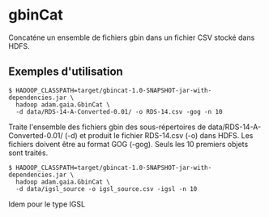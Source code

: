 gbinCat
=======

Concaténe un ensemble de fichiers gbin dans un fichier CSV stocké dans HDFS.

## Exemples d'utilisation
```
$ HADOOP_CLASSPATH=target/gbincat-1.0-SNAPSHOT-jar-with-dependencies.jar \
  hadoop adam.gaia.GbinCat \
  -d data/RDS-14-A-Converted-0.01/ -o RDS-14.csv -gog -n 10
```
Traite l'ensemble des fichiers gbin des sous-répertoires de data/RDS-14-A-Converted-0.01/ (-d) et
produit le fichier RDS-14.csv (-o) dans HDFS.
Les fichiers doivent être au format GOG (-gog).
Seuls les 10 premiers objets sont traités.

```
$ HADOOP_CLASSPATH=target/gbincat-1.0-SNAPSHOT-jar-with-dependencies.jar \
  hadoop adam.gaia.GbinCat \
  -d data/igsl_source -o igsl_source.csv -igsl -n 10
```
Idem pour le type IGSL
